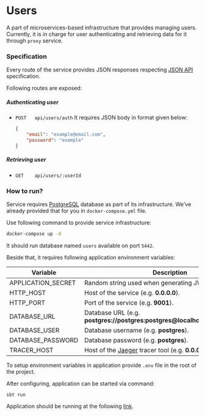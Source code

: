 # Users

A part of microservices-based infrastructure that provides managing users. 
Currently, it is in charge for user authenticating and retrieving data for it through `proxy` service.

### Specification

Every route of the service provides JSON responses respecting [JSON API][www:json-api] specification.

Following routes are exposed:

##### Authenticating user

- `POST   api/users/auth`
  It requires JSON body in format given below:

  ```json
  {
	  "email": "example@email.com",
	  "password": "example"
  }
  ```

##### Retrieving user
- `GET    api/users/:userId`


### How to run?

Service requires [PostgreSQL][www:postgresql] database as part of its infrastructure. We've already provided that for you in `docker-compose.yml` file. 

Use following command to provide service infrastructure:

```bash
docker-compose up -d
```

It should run database named `users` available on port `5442`.

Beside that, it requires following application environment variables:

| Variable           | Description                                                                   | Required |
|--------------------|-------------------------------------------------------------------------------|----------|
| APPLICATION_SECRET | Random string used when generating JWT token.                                 | YES      |
| HTTP_HOST          | Host of the service (e.g. **0.0.0.0**).                                       | YES      |
| HTTP_PORT          | Port of the service (e.g. **9001**).                                          | YES      |
| DATABASE_URL       | Database URL (e.g. **postgres://postgres:postgres@localhost:5442/postgres**). | YES      |
| DATABASE_USER      | Database username (e.g. **postgres**).                                        | YES      |
| DATABASE_PASSWORD  | Database password (e.g. **postgres**).                                        | YES      |
| TRACER_HOST        | Host of the [Jaeger][www:jaeger] tracer tool (e.g. **0.0.0.0:9411**).         | NO       |

To setup environment variables in application provide `.env` file in the root of the project.

After configuring, application can be started via command:

```
sbt run
```

Application should be running at the following [link](http://0.0.0.0:9001).

[www:jaeger]: https://www.jaegertracing.io/
[www:json-api]: https://jsonapi.org/
[www:postgresql]: https://www.postgresql.org/
